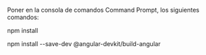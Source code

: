 Poner en la consola de comandos Command Prompt, los siguientes comandos: 

npm install

npm install --save-dev @angular-devkit/build-angular
